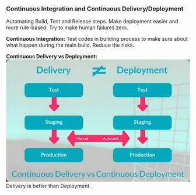 ### Continuous Integration and Continuous Delivery/Deployment
Automating Build, Test and Release steps.
Make deployment easier and more rule-based.
Try to make human failures zero.

**Continuous Integration:** Test codes in building process to make sure about what happen during the main build. Reduce the risks.

**Continuous Delivery vs Deployment:**
![image](images/CD.png)
Delivery is better than Deployment.

